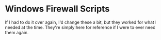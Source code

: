 Windows Firewall Scripts
========================

If I had to do it over again, I'd change these a bit, but they worked for what I needed at the time. They're simply here for reference if I were to ever need them again.
